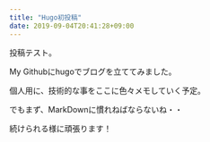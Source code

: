 ```yaml
---
title: "Hugo初投稿"
date: 2019-09-04T20:41:28+09:00
---
```


投稿テスト。


My Githubにhugoでブログを立ててみました。


個人用に、技術的な事をここに色々メモしていく予定。


でもまず、MarkDownに慣れねばならないね・・


続けられる様に頑張ります！
